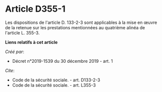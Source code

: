 # Article D355-1

Les dispositions de l'article D. 133-2-3 sont applicables à la mise en œuvre de la retenue sur les prestations mentionnées au
quatrième alinéa de l'article L. 355-3.

**Liens relatifs à cet article**

_Créé par_:

  - Décret n°2019-1539 du 30 décembre 2019 - art. 1

_Cite_:

  - Code de la sécurité sociale. - art. D133-2-3
  - Code de la sécurité sociale. - art. L355-3
